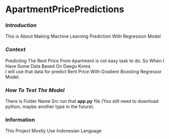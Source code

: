 # ApartmentPricePredictions
### _Introduction_
This is About Making Machine Learning Prediction With Regression Model
### _Context_
Predicting The Rent Price From Apartment is not easy task to do. So When I Have Some Data Based On Daegu Korea<br>
I will use that data for predict Rent Price With Gradient Boosting Regressor Model.
### _How To Test The Model_
There is Folder Name Src run that **app.py** file (You still need to download python, maybe another type in the future).
### Information
This Project Mostly Use Indonesian Language
